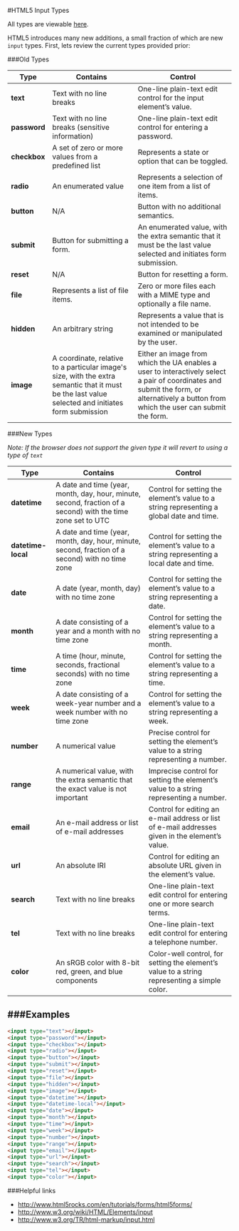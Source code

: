 #HTML5 Input Types

  All types are viewable [here](http://jsfiddle.net/ChaseWest/4pFmg/).

  HTML5 introduces many new additions, a small fraction of which are new `input` types. First, lets review the current types provided prior:

###Old Types

| Type  | Contains  | Control | 
| ------------- | ------------- | ------------- |
| **text**  | Text with no line breaks  | One-line plain-text edit control for the input element’s value.  |
| **password**  | Text with no line breaks (sensitive information)  | One-line plain-text edit control for entering a password.  |
| **checkbox**  | A set of zero or more values from a predefined list  | Represents a state or option that can be toggled.  |
| **radio**  | An enumerated value  | Represents a selection of one item from a list of items.   |
| **button**  | N/A  | Button with no additional semantics.  |
| **submit**  | Button for submitting a form.  | An enumerated value, with the extra semantic that it must be the last value selected and initiates form submission.  |
| **reset**  | N/A  | Button for resetting a form.  |
| **file**  | Represents a list of file items.  | Zero or more files each with a MIME type and optionally a file name.  |
| **hidden**  | An arbitrary string  | Represents a value that is not intended to be examined or manipulated by the user.  |
| **image**  | A coordinate, relative to a particular image's size, with the extra semantic that it must be the last value selected and initiates form submission  | Either an image from which the UA enables a user to interactively select a pair of coordinates and submit the form, or alternatively a button from which the user can submit the form.  |



###New Types

*Note: If the browser does not support the given type it will revert to using a type of `text`*

| Type  | Contains  | Control | 
| ------------- | ------------- | ------------- |
| **datetime**  | A date and time (year, month, day, hour, minute, second, fraction of a second) with the time zone set to UTC  | Control for setting the element’s value to a string representing a global date and time. | 
| **datetime-local**  | A date and time (year, month, day, hour, minute, second, fraction of a second) with no time zone  | Control for setting the element’s value to a string representing a local date and time. | 
| **date**  | A date (year, month, day) with no time zone  | Control for setting the element’s value to a string representing a date. | 
| **month**  | A date consisting of a year and a month with no time zone  | Control for setting the element’s value to a string representing a month. | 
| **time**  | A time (hour, minute, seconds, fractional seconds) with no time zone  | Control for setting the element’s value to a string representing a time. |
| **week**  | A date consisting of a week-year number and a week number with no time zone  | Control for setting the element’s value to a string representing a week. |
| **number**  | A numerical value  | Precise control for setting the element’s value to a string representing a number. |
| **range**  | A numerical value, with the extra semantic that the exact value is not important  | Imprecise control for setting the element’s value to a string representing a number. |
| **email**  | An e-mail address or list of e-mail addresses  | Control for editing an e-mail address or list of e-mail addresses given in the element’s value. |
| **url**  | An absolute IRI  | Control for editing an absolute URL given in the element’s value. |
| **search**  | Text with no line breaks  | One-line plain-text edit control for entering one or more search terms. |
| **tel**  | Text with no line breaks  | One-line plain-text edit control for entering a telephone number. |
| **color**  | An sRGB color with 8-bit red, green, and blue components  | Color-well control, for setting the element’s value to a string representing a simple color. |



###Examples
------

```html
<input type="text"></input>
<input type="password"></input>
<input type="checkbox"></input>
<input type="radio"></input>
<input type="button"></input>
<input type="submit"></input>
<input type="reset"></input>
<input type="file"></input>
<input type="hidden"></input>
<input type="image"></input>
<input type="datetime"></input>
<input type="datetime-local"></input>
<input type="date"></input>
<input type="month"></input>
<input type="time"></input>
<input type="week"></input>
<input type="number"></input>
<input type="range"></input>
<input type="email"></input>
<input type="url"></input>
<input type="search"></input>
<input type="tel"></input>
<input type="color"></input>
```

###Helpful links

- http://www.html5rocks.com/en/tutorials/forms/html5forms/
- http://www.w3.org/wiki/HTML/Elements/input
- http://www.w3.org/TR/html-markup/input.html
